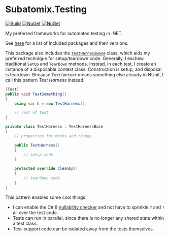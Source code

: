 # Subatomix.Testing

[![Build](https://github.com/sharpjs/Subatomix.Testing/workflows/Build/badge.svg)](https://github.com/sharpjs/Subatomix.Testing/actions)
[![NuGet](https://img.shields.io/nuget/v/Subatomix.Testing.svg)](https://www.nuget.org/packages/Subatomix.Testing)
[![NuGet](https://img.shields.io/nuget/dt/Subatomix.Testing.svg)](https://www.nuget.org/packages/Subatomix.Testing)

My preferred frameworks for automated testing in .NET.

See [here](https://github.com/sharpjs/Subatomix.Testing/blob/main/Subatomix.Testing/Subatomix.Testing.csproj)
for a list of included packages and their versions.

This package also includes the
[`TestHarnessBase`](https://github.com/sharpjs/Subatomix.Testing/blob/main/Subatomix.Testing/TestHarnessBase.cs)
class, which aids my preferred technique for setup/teardown code.  Generally, I
eschew traditional `SetUp` and `TearDown` methods.  Instead, in each test, I
create an instance of a disposable context class.  Construction is setup, and
disposal is teardown.  Because `TestContext` means something else already in
NUnit, I call this pattern *Test Harness* instead.

```csharp
[Test]
public void TestSomething()
{
    using var h = new TestHarness();

    // rest of test
}

private class TestHarness : TestHarnessBase
{
    // properties for mocks and things

    public TestHarness()
    {
        // setup code
    }

    protected override CleanUp()
    {
        // teardown code
    }
}
```

This pattern enables some cool things:

- I can enable the C# 8
  [nullability checker](https://docs.microsoft.com/en-us/dotnet/csharp/nullable-references)
  and not have to sprinkle `?` and `!` all over the test code.
- Tests can run in parallel, since there is no longer any shared state within a test class.
- Test-support code can be isolated away from the tests themselves.
